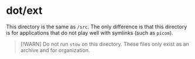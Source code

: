 # dot/ext

This directory is the same as `/src`. The only difference is that this directory is for applications that do not play well with symlinks (such as `picom`).

> [!WARN]
> Do not run `stow` on this directory. These files only exist as an archive and for organization.
